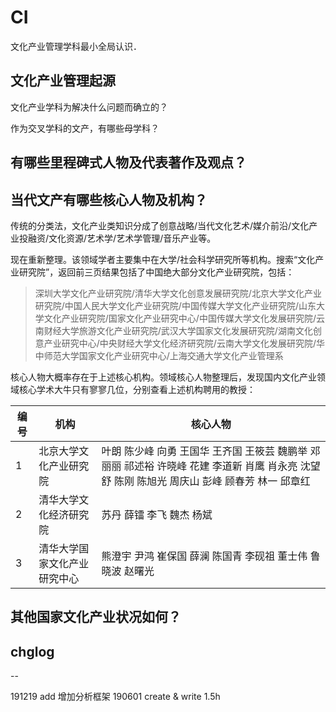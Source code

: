 # CI
文化产业管理学科最小全局认识．

## 文化产业管理起源
文化产业学科为解决什么问题而确立的？

作为交叉学科的文产，有哪些母学科？

## 有哪些里程碑式人物及代表著作及观点？


## 当代文产有哪些核心人物及机构？
传统的分类法，文化产业类知识分成了创意战略/当代文化艺术/媒介前沿/文化产业投融资/文化资源/艺术学/艺术学管理/音乐产业等。


现在重新整理。该领域学者主要集中在大学/社会科学研究所等机构。搜索“文化产业研究院”，返回前三页结果包括了中国绝大部分文化产业研究院，包括：
> 深圳大学文化产业研究院/清华大学文化创意发展研究院/北京大学文化产业研究院/中国人民大学文化产业研究院/中国传媒大学文化产业研究院/山东大学文化产业研究院/国家文化产业研究中心/中国传媒大学文化发展研究院/云南财经大学旅游文化产业研究院/武汉大学国家文化发展研究院/湖南文化创意产业研究中心/中央财经大学文化经济研究院/云南大学文化发展研究院/华中师范大学国家文化产业研究中心/上海交通大学文化产业管理系

核心人物大概率存在于上述核心机构。领域核心人物整理后，发现国内文化产业领域核心学术大牛只有寥寥几位，分别查看上述机构聘用的教授：

| 编号 | 机构 | 核心人物 | 
| -- | -- | -- | 
| 1 | 北京大学文化产业研究院 | 叶朗 陈少峰 向勇 王国华 王齐国 王筱芸 魏鹏举 邓丽丽 祁述裕 许晓峰 花建 李道新 肖鹰 肖永亮 沈望舒 陈刚 陈旭光 周庆山 彭峰 顾春芳 林一 邱章红| 
| 2 | 清华大学文化经济研究院 | 苏丹 薛镭 李飞 魏杰 杨斌 | 
| 3 | 清华大学国家文化产业研究中心 | 熊澄宇 尹鸿 崔保国 薛澜 陈国青 李砚祖 董士伟 鲁晓波 赵曙光|


## 其他国家文化产业状况如何？


## chglog
-- 

191219 add 增加分析框架
190601 create & write 1.5h 
